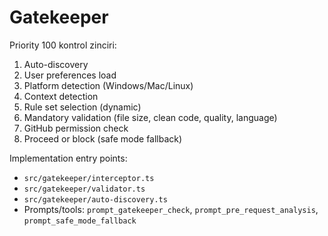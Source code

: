 # Gatekeeper

Priority 100 kontrol zinciri:
1. Auto-discovery
2. User preferences load
3. Platform detection (Windows/Mac/Linux)
4. Context detection
5. Rule set selection (dynamic)
6. Mandatory validation (file size, clean code, quality, language)
7. GitHub permission check
8. Proceed or block (safe mode fallback)

Implementation entry points:
- `src/gatekeeper/interceptor.ts`
- `src/gatekeeper/validator.ts`
- `src/gatekeeper/auto-discovery.ts`
- Prompts/tools: `prompt_gatekeeper_check`, `prompt_pre_request_analysis`, `prompt_safe_mode_fallback`
